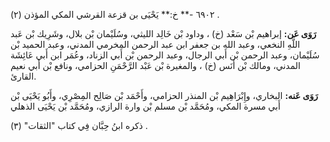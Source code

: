 ٦٩٠٢ -** خ:** يَحْيَى بن قزعة القرشي المكي المؤذن (٢) .

**رَوَى عَن:** إبراهيم بْن سَعْد (خ) ، وداود بْن خَالِد الليثي، وسُلَيْمان بْن بلال، وشَرِيك بْن عَبد اللَّهِ النخعي، وعبد الله بن جعفر ابن عبد الرحمن المخرمي المدني، وعبد الحميد بْن سُلَيْمان، وعبد الرحمن بْن أَبي الرجال، وعبد الرحمن بْن أَبي الزناد، وعُمَر ابن أَبي عَائِشَة المدني، ومالك بْن أَنَس (خ) ، والمغيرة بْن عَبْد الرَّحْمَنِ الحزامي، ونافع بْن أَبي نعيم القارئ.

**رَوَى عَنه:** البخاري، وإِبْرَاهِيم بْن المنذر الحزامي، وأَحْمَد بْن صَالِح المِصْرِي، وأَبُو يَحْيَى بْن أَبي مسرة المكي، ومُحَمَّد بْن مسلم بْن وارة الرازي، ومُحَمَّد بْن يَحْيَى الذهلي

ذكره ابنُ حِبَّان فِي كتاب "الثقات" (٣) .